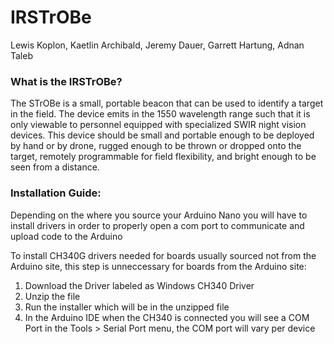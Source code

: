 # IRSTrOBe
Lewis Koplon, Kaetlin Archibald, Jeremy Dauer, Garrett Hartung, Adnan Taleb

### What is the IRSTrOBe?
The STrOBe is a small, portable beacon that can be used to identify a target in the field. The device emits in the 1550 wavelength range such that it is only viewable to personnel equipped with specialized SWIR night vision devices. This device should be small and portable enough to be deployed by hand or by drone, rugged enough to be thrown or dropped onto the target, remotely programmable for field flexibility, and bright enough to be seen from a distance. 

### Installation Guide:
Depending on the where you source your Arduino Nano you will have to install drivers in order to properly open a com port to communicate and upload code to the Arduino

To install CH340G drivers needed for boards usually sourced not from the Arduino site, this step is unneccessary for boards from the Arduino site:
1) Download the Driver labeled as Windows CH340 Driver
2) Unzip the file
3) Run the installer which will be in the unzipped file
4) In the Arduino IDE when the CH340 is connected you will see a COM Port in the Tools > Serial Port menu, the COM port will vary per device

